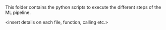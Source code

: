 This folder contains the python scripts to execute the
different steps of the ML pipeline.

<insert details on each file, function, calling etc.>